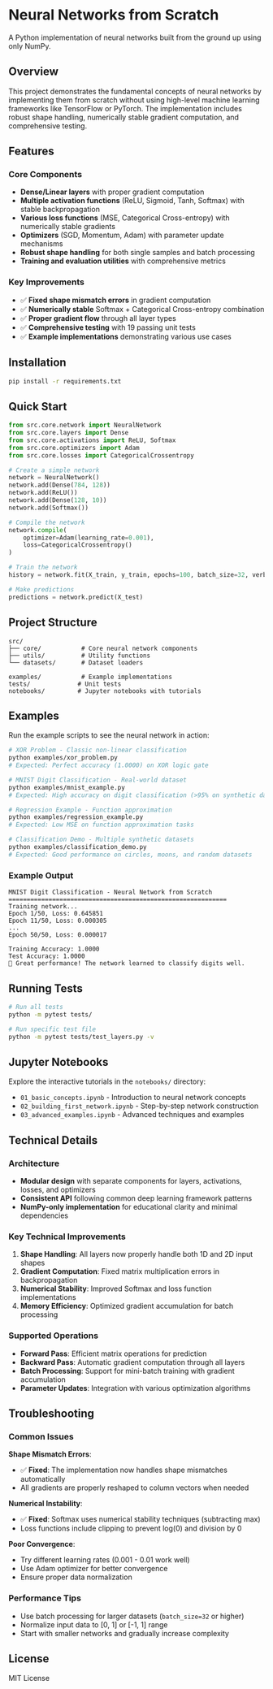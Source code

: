 # Neural Networks from Scratch

A Python implementation of neural networks built from the ground up using only NumPy.

## Overview

This project demonstrates the fundamental concepts of neural networks by implementing them from scratch without using high-level machine learning frameworks like TensorFlow or PyTorch. The implementation includes robust shape handling, numerically stable gradient computation, and comprehensive testing.

## Features

### Core Components
- **Dense/Linear layers** with proper gradient computation
- **Multiple activation functions** (ReLU, Sigmoid, Tanh, Softmax) with stable backpropagation
- **Various loss functions** (MSE, Categorical Cross-entropy) with numerically stable gradients
- **Optimizers** (SGD, Momentum, Adam) with parameter update mechanisms
- **Robust shape handling** for both single samples and batch processing
- **Training and evaluation utilities** with comprehensive metrics

### Key Improvements
- ✅ **Fixed shape mismatch errors** in gradient computation
- ✅ **Numerically stable** Softmax + Categorical Cross-entropy combination
- ✅ **Proper gradient flow** through all layer types
- ✅ **Comprehensive testing** with 19 passing unit tests
- ✅ **Example implementations** demonstrating various use cases

## Installation

```bash
pip install -r requirements.txt
```

## Quick Start

```python
from src.core.network import NeuralNetwork
from src.core.layers import Dense
from src.core.activations import ReLU, Softmax
from src.core.optimizers import Adam
from src.core.losses import CategoricalCrossentropy

# Create a simple network
network = NeuralNetwork()
network.add(Dense(784, 128))
network.add(ReLU())
network.add(Dense(128, 10))
network.add(Softmax())

# Compile the network
network.compile(
    optimizer=Adam(learning_rate=0.001),
    loss=CategoricalCrossentropy()
)

# Train the network
history = network.fit(X_train, y_train, epochs=100, batch_size=32, verbose=True)

# Make predictions
predictions = network.predict(X_test)
```

## Project Structure

```
src/
├── core/           # Core neural network components
├── utils/          # Utility functions
└── datasets/       # Dataset loaders

examples/           # Example implementations
tests/             # Unit tests
notebooks/         # Jupyter notebooks with tutorials
```

## Examples

Run the example scripts to see the neural network in action:

```bash
# XOR Problem - Classic non-linear classification
python examples/xor_problem.py
# Expected: Perfect accuracy (1.0000) on XOR logic gate

# MNIST Digit Classification - Real-world dataset
python examples/mnist_example.py
# Expected: High accuracy on digit classification (>95% on synthetic data)

# Regression Example - Function approximation
python examples/regression_example.py
# Expected: Low MSE on function approximation tasks

# Classification Demo - Multiple synthetic datasets
python examples/classification_demo.py
# Expected: Good performance on circles, moons, and random datasets
```

### Example Output
```
MNIST Digit Classification - Neural Network from Scratch
============================================================
Training network...
Epoch 1/50, Loss: 0.645851
Epoch 11/50, Loss: 0.000305
...
Epoch 50/50, Loss: 0.000017

Training Accuracy: 1.0000
Test Accuracy: 1.0000
🎉 Great performance! The network learned to classify digits well.
```

## Running Tests

```bash
# Run all tests
python -m pytest tests/

# Run specific test file
python -m pytest tests/test_layers.py -v
```

## Jupyter Notebooks

Explore the interactive tutorials in the `notebooks/` directory:

- `01_basic_concepts.ipynb` - Introduction to neural network concepts
- `02_building_first_network.ipynb` - Step-by-step network construction
- `03_advanced_examples.ipynb` - Advanced techniques and examples

## Technical Details

### Architecture
- **Modular design** with separate components for layers, activations, losses, and optimizers
- **Consistent API** following common deep learning framework patterns
- **NumPy-only implementation** for educational clarity and minimal dependencies

### Key Technical Improvements
1. **Shape Handling**: All layers now properly handle both 1D and 2D input shapes
2. **Gradient Computation**: Fixed matrix multiplication errors in backpropagation
3. **Numerical Stability**: Improved Softmax and loss function implementations
4. **Memory Efficiency**: Optimized gradient accumulation for batch processing

### Supported Operations
- **Forward Pass**: Efficient matrix operations for prediction
- **Backward Pass**: Automatic gradient computation through all layers
- **Batch Processing**: Support for mini-batch training with gradient accumulation
- **Parameter Updates**: Integration with various optimization algorithms

## Troubleshooting

### Common Issues

**Shape Mismatch Errors**:
- ✅ **Fixed**: The implementation now handles shape mismatches automatically
- All gradients are properly reshaped to column vectors when needed

**Numerical Instability**:
- ✅ **Fixed**: Softmax uses numerical stability techniques (subtracting max)
- Loss functions include clipping to prevent log(0) and division by 0

**Poor Convergence**:
- Try different learning rates (0.001 - 0.01 work well)
- Use Adam optimizer for better convergence
- Ensure proper data normalization

### Performance Tips
- Use batch processing for larger datasets (`batch_size=32` or higher)
- Normalize input data to [0, 1] or [-1, 1] range
- Start with smaller networks and gradually increase complexity

## License

MIT License
